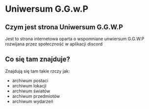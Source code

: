 # Uniwersum G.G.w.P

## Czym jest strona Uniwersum G.G.W.P
Jest to strona internetowa oparta o wspomniane unwiersum G.G.W.P rozwijana przez społeczność w aplikacji discord

## Co się tam znajduje?
Znajdują się tam takie rzczy jak:
- archiwum postaci
- archiwum lokacji
- archiwum światów
- archiwum przedmiotów
- archiwum wydarzeń